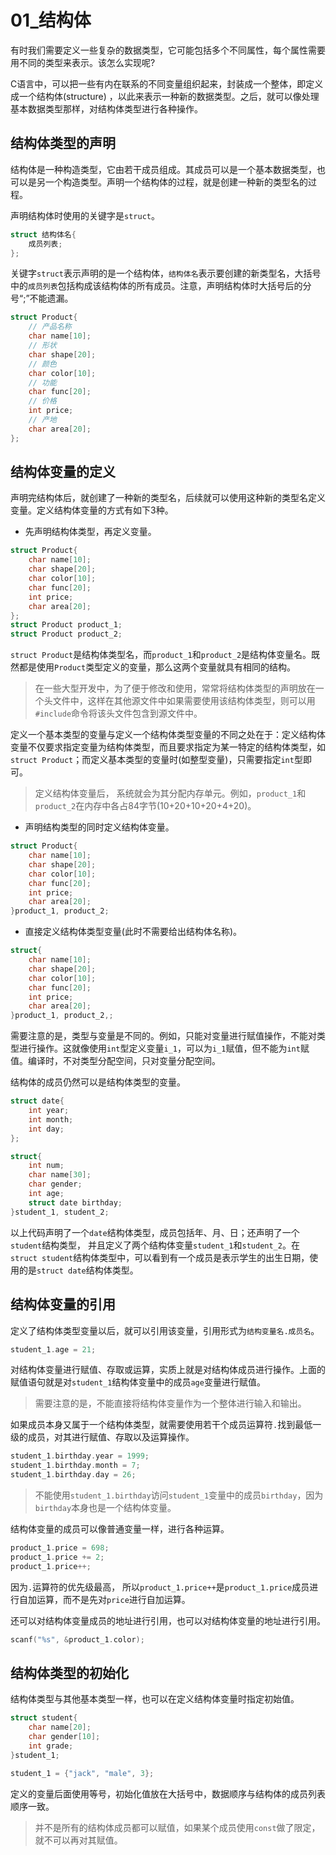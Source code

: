 # 01_结构体

有时我们需要定义一些复杂的数据类型，它可能包括多个不同属性，每个属性需要用不同的类型来表示。该怎么实现呢? 

C语言中，可以把一些有内在联系的不同变量组织起来，封装成一个整体，即定义成一个结构体(structure) ，以此来表示一种新的数据类型。之后，就可以像处理基本数据类型那样，对结构体类型进行各种操作。

## 结构体类型的声明

结构体是一种构造类型，它由若干成员组成。其成员可以是一个基本数据类型，也可以是另一个构造类型。声明一个结构体的过程，就是创建一种新的类型名的过程。

声明结构体时使用的关键字是`struct`。

```c
struct 结构体名{
    成员列表;
};
```

关键字`struct`表示声明的是一个结构体，`结构体名`表示要创建的新类型名，大括号中的`成员列表`包括构成该结构体的所有成员。注意，声明结构体时大括号后的分号“;”不能遗漏。

```c
struct Product{
    // 产品名称
    char name[10];
    // 形状
    char shape[20];
    // 颜色
    char color[10];
    // 功能
    char func[20];
    // 价格
    int price;
    // 产地
    char area[20];
};
```

## 结构体变量的定义

声明完结构体后，就创建了一种新的类型名，后续就可以使用这种新的类型名定义变量。定义结构体变量的方式有如下3种。

- 先声明结构体类型，再定义变量。

```c
struct Product{
    char name[10];
    char shape[20];
    char color[10];
    char func[20];
    int price;
    char area[20];
};
struct Product product_1;
struct Product product_2;
```

`struct Product`是结构体类型名，而`product_1`和`product_2`是结构体变量名。既然都是使用`Product`类型定义的变量，那么这两个变量就具有相同的结构。

> 在一些大型开发中，为了便于修改和使用，常常将结构体类型的声明放在一个头文件中，这样在其他源文件中如果需要使用该结构体类型，则可以用`#include`命令将该头文件包含到源文件中。

定义一个基本类型的变量与定义一个结构体类型变量的不同之处在于：定义结构体变量不仅要求指定变量为结构体类型，而且要求指定为某一特定的结构体类型，如`struct Product`；而定义基本类型的变量时(如整型变量)，只需要指定`int`型即可。

> 定义结构体变量后， 系统就会为其分配内存单元。例如，`product_1`和`product_2`在内存中各占84字节(10+20+10+20+4+20)。

- 声明结构类型的同时定义结构体变量。

```c
struct Product{
    char name[10];
    char shape[20];
    char color[10];
    char func[20];
    int price;
    char area[20];
}product_1, product_2;

```

- 直接定义结构体类型变量(此时不需要给出结构体名称)。

```c
struct{
    char name[10];
    char shape[20];
    char color[10];
    char func[20];
    int price;
    char area[20];
}product_1, product_2,;
```

需要注意的是，类型与变量是不同的。例如，只能对变量进行赋值操作，不能对类型进行操作。这就像使用`int`型定义变量`i_1`，可以为`i_1`赋值，但不能为`int`赋值。编译时，不对类型分配空间，只对变量分配空间。

结构体的成员仍然可以是结构体类型的变量。

```c
struct date{
    int year;
    int month;
    int day;
};

struct{
    int num;
    char name[30];
    char gender;
    int age;
    struct date birthday;
}student_1, student_2;
```

以上代码声明了一个`date`结构体类型，成员包括年、月、日；还声明了一个`student`结构类型， 并且定义了两个结构体变量`student_1`和`student_2`。在`struct student`结构体类型中，可以看到有一个成员是表示学生的出生日期，使用的是`struct date`结构体类型。

## 结构体变量的引用

定义了结构体类型变量以后，就可以引用该变量，引用形式为`结构变量名.成员名`。

```c
student_1.age = 21;
```

对结构体变量进行赋值、存取或运算，实质上就是对结构体成员进行操作。上面的赋值语句就是对`student_1`结构体变量中的成员`age`变量进行赋值。

> 需要注意的是，不能直接将结构体变量作为一个整体进行输入和输出。

如果成员本身又属于一个结构体类型，就需要使用若干个成员运算符`.`找到最低一级的成员，对其进行赋值、存取以及运算操作。

```c
student_1.birthday.year = 1999;
student_1.birthday.month = 7;
student_1.birthday.day = 26;
```

> 不能使用`student_1.birthday`访问`student_1`变量中的成员`birthday`，因为`birthday`本身也是一个结构体变量。

结构体变量的成员可以像普通变量一样，进行各种运算。

```c
product_1.price = 698;
product_1.price += 2;
product_1.price++;
```

因为`.`运算符的优先级最高， 所以`product_1.price++`是`product_1.price`成员进行自加运算，而不是先对`price`进行自加运算。

还可以对结构体变量成员的地址进行引用，也可以对结构体变量的地址进行引用。

```c
scanf("%s", &product_1.color);
```

## 结构体类型的初始化

结构体类型与其他基本类型一样，也可以在定义结构体变量时指定初始值。

```c
struct student{
    char name[20];
    char gender[10];
    int grade;
}student_1;

student_1 = {"jack", "male", 3};

```

定义的变量后面使用等号，初始化值放在大括号中，数据顺序与结构体的成员列表顺序一致。

> 并不是所有的结构体成员都可以赋值，如果某个成员使用`const`做了限定，就不可以再对其赋值。

